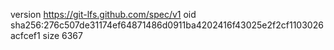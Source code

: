 version https://git-lfs.github.com/spec/v1
oid sha256:276c507de31174ef64871486d0911ba4202416f43025e2f2cf1103026acfcef1
size 6367
